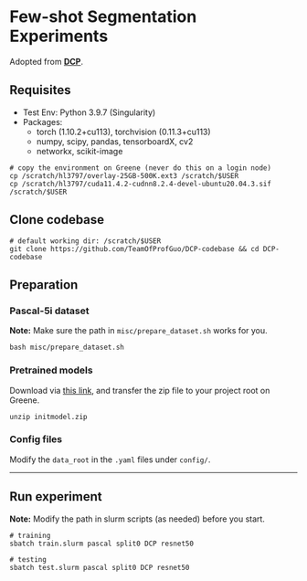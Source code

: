 # Few-shot Segmentation Experiments

Adopted from [**DCP**](https://github.com/chunbolang/DCP).

## Requisites
- Test Env: Python 3.9.7 (Singularity)
- Packages:
    - torch (1.10.2+cu113), torchvision (0.11.3+cu113)
    - numpy, scipy, pandas, tensorboardX, cv2
    - networkx, scikit-image
```shell
# copy the environment on Greene (never do this on a login node)
cp /scratch/hl3797/overlay-25GB-500K.ext3 /scratch/$USER
cp /scratch/hl3797/cuda11.4.2-cudnn8.2.4-devel-ubuntu20.04.3.sif /scratch/$USER
```

## Clone codebase
```shell
# default working dir: /scratch/$USER
git clone https://github.com/TeamOfProfGuo/DCP-codebase && cd DCP-codebase
```

## Preparation

### Pascal-5i dataset
**Note:** Make sure the path in `misc/prepare_dataset.sh` works for you.
```shell
bash misc/prepare_dataset.sh
```

### Pretrained models
Download via <a href="https://drive.google.com/file/d/1rMPedZBKFXiWwRX3OHttvKuD1h9QRDbU/view?usp=sharing" target="_blank">this link</a>, and transfer the zip file to your project root on Greene.
```
unzip initmodel.zip
```

### Config files
Modify the `data_root` in the `.yaml` files under `config/`.

---

## Run experiment
**Note:** Modify the path in slurm scripts (as needed) before you start.
```shell
# training
sbatch train.slurm pascal split0 DCP resnet50

# testing
sbatch test.slurm pascal split0 DCP resnet50
```




